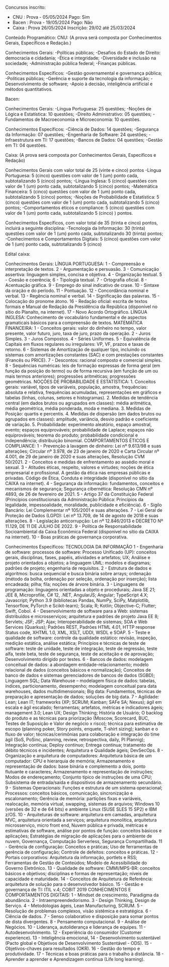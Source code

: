 Concursos inscrito:
- CNU :  Prova - 05/05/2024 Pago: Sim
- Bacen : Prova - 19/05/2024 Pago: Não
- Caixa : Prova 26/05/2024 Inscrição:  29/02 até 25/03/2024


Conteúdo Programático:
CNU: (A prova será composta por Conhecimentos Gerais, Específicos e Redação.)

Conhecimentos Gerais:
-Políticas públicas;
-Desafios do Estado de Direito: democracia e cidadania;
-Ética e integridade;
-Diversidade e inclusão na sociedade;
-Administração pública federal;
-Finanças públicas.

Conhecimentos Específicos:
-Gestão governamental e governança pública;
-Políticas públicas;
-Gerência e suporte da tecnologia da informação;
-Desenvolvimento de software;
-Apoio à decisão, inteligência artificial e métodos quantitativos.

Bacen:

Conhecimentos Gerais:
-Língua Portuguesa: 25 questões;
-Noções de Lógica e Estatística: 10 questões;
-Direito Administrativo: 05 questões;
-Fundamentos de Macroeconomia e Microeconomia: 10 questões.

Conhecimentos Específicos:
-Ciência de Dados: 14 questões;
-Segurança da Informação: 07 questões;
-Engenharia de Software: 24 questões;
-Infraestrutura em TI: 17 questões;
-Bancos de Dados: 04 questões;
-Gestão em TI: 04 questões.

Caixa: (A prova será composta por Conhecimentos Gerais, Específicos e Redação)

Conhecimentos Gerais com valor total de 25 (vinte e cinco) pontos
-Língua Portuguesa: 5 (cinco) questões com valor de 1 (um) ponto cada, subtotalizando 5 (cinco) pontos;
-Língua Inglesa: 5 (cinco) questões com valor de 1 (um) ponto cada, subtotalizando 5 (cinco) pontos;
-Matemática Financeira: 5 (cinco) questões com valor de 1 (um) ponto cada, subtotalizando 5 (cinco) pontos;
-Noções de Probabilidade e Estatística: 5 (cinco) questões com valor de 1 (um) ponto cada, subtotalizando 5 (cinco) pontos;
-Comportamentos éticos e compliance: 5 (cinco) questões com valor de 1 (um) ponto cada, subtotalizando 5 (cinco) ) pontos.

Conhecimentos Específicos, com valor total de 35 (trinta e cinco) pontos, incluirá a seguinte disciplina:
-Tecnologia da Informação: 30 (trinta) questões com valor de 1 (um) ponto cada, subtotalizando 30 (trinta) pontos;
-Conhecimentos e Comportamentos Digitais: 5 (cinco) questões com valor de 1 (um) ponto cada, subtotalizando 5 (cinco)

Edital caixa: 

Conhecimentos Gerais:
LÍNGUA PORTUGUESA: 1 - Compreensão e interpretação de textos. 2 - Argumentação e persuasão. 3 -
Comunicação assertiva: linguagem simples, concisa e objetiva. 4 - Organização textual. 5 - Coesão e coerência; 6 -
Tipologia textual. 7 - Ortografia oficial. 8 - Acentuação gráfica. 9 - Emprego do sinal indicativo de crase. 10 - Sintaxe
da oração e do período. 11 - Pontuação. 12 - Concordância nominal e verbal. 13 - Regência nominal e verbal. 14 -
Significação das palavras. 15 - Colocação do pronome átono. 16 - Redação oficial: escrita de textos formais e Manual
de Redação da Presidência da República (disponível no sítio do Planalto, na internet). 17 - Novo Acordo Ortográfico.
LÍNGUA INGLESA: Conhecimento de vocabulário fundamental e de aspectos gramaticais básicos para a
compreensão de textos.
MATEMÁTICA FINANCEIRA: 1 - Conceitos gerais: valor do dinheiro no tempo, valor presente, valor futuro, juro, taxa
de juro, prazo da operação. 2 - Juros Simples. 3 - Juros Compostos. 4 - Séries Uniformes. 5 - Equivalência de Capitais
em fluxos regulares ou irregulares: VP, VF, prazos e taxas de retorno. 6 - Sistemas de Amortização de qualquer tipo,
incluindo os sistemas com amortizações constantes (SAC) e com prestações constantes (Francês ou PRICE). 7 -
Descontos: racional composto e comercial simples. 8 - Sequências numéricas: leis de formação expressas de forma
geral (em função da posição do termo) ou de forma recursiva (em função de um ou mais termos anteriores);
progressões aritméticas; progressões geométricas.
NOÇÕES DE PROBABILIDADE E ESTATÍSTICA: 1. Conceitos gerais: variável, tipos de variáveis, população,
amostra, frequências: absoluta e relativa, frequências acumuladas, representações em gráficos e tabelas (linhas,
colunas, setores e histogramas). 2. Medidas de tendência central (em dados brutos ou agrupados em classes): média
aritmética, média geométrica, média ponderada, moda e mediana. 3. Medidas de Posição: quartis e percentis. 4.
Medidas de dispersão (em dados brutos ou agrupados em classes): amplitude, variância, desvio padrão e coeficiente
de variação. 5. Probabilidade: experimento aleatório, espaço amostral, evento; espaços equiprováveis; probabilidade
de Laplace; espaços não equiprováveis; teorema do produto; probabilidade condicional e independência; distribuição
binomial.
COMPORTAMENTOS ÉTICOS E COMPLIANCE: 1 - Prevenção à lavagem de dinheiro: Lei nº 9.613/98 e suas
alterações; Circular nº 3.978, de 23 de janeiro de 2020 e Carta Circular nº 4.001, de 29 de janeiro de 2020 e suas
alterações, Resolução CVM 50/2021. 2 - Conceitos e medidas de enfrentamento ao assédio moral e sexual. 3 -
Atitudes éticas, respeito, valores e virtudes; noções de ética empresarial e profissional. A gestão da ética nas empresas
públicas e privadas. Código de Ética, Conduta e integridade (disponível no sítio da CAIXA na internet). 4 - Segurança
da informação: fundamentos, conceitos e mecanismos de segurança; Segurança cibernética: Resolução CMN nº 4893,
de 26 de fevereiro de 2021. 5 - Artigo 37 da Constituição Federal (Princípios constitucionais da Administração Pública:
Princípios da legalidade, impessoalidade, moralidade, publicidade e eficiência). 6 - Sigilo Bancário: Lei Complementar
nº 105/2001 e suas alterações. 7 - Lei Geral de Proteção de Dados (LGPD): Lei nº 13.709, de 14 de agosto de 2018
e suas alterações. 8 - Legislação anticorrupção: Lei nº 12.846/2013 e DECRETO Nº 11.129, DE 11 DE JULHO DE
2022. 9 - Política de Responsabilidade Socioambiental da Caixa Econômica Federal (disponível no sítio da CAIXA na
internet). 10 - Boas práticas de governança corporativa.

Conhecimentos Específicos:
TECNOLOGIA DA INFORMAÇÃO
1 - Engenharia de software: processos de software: Processo Unificado (UP): conceitos gerais, disciplinas, fases,
papéis, atividades e artefatos; UX; Análise e projeto orientados a objetos; a linguagem UML: modelos e diagramas;
padrões de projeto; engenharia de requisitos. 2 - Estrutura de dados e algoritmos: busca sequencial e busca binária
sobre arrays; ordenação (método da bolha, ordenação por seleção, ordenação por inserção); lista encadeada; pilha;
fila; noções de árvore binária. 3 - Linguagens de programação: linguagens orientadas a objeto e procedurais; Java
SE 21; JEE 8, Microprofile, C# 12, .NET, AngularJS; Angular; TypeScript 4.X; Javascript; Python 3.9 (bibliotecas
Pandas, NumPy, SciPy, Matplotlib, Tensorflow, PyTorch e Scikit-learn); Scala; R; Kotlin; Objective-C; Flutter; Swift,
Cobol. 4 - Desenvolvimento de software para a Web: sistemas distribuídos e microsserviços; arquitetura e padrões de
projeto Java EE 8; Servlets; JSF; JSP; Ajax; Interoperabilidade de sistemas; SOA e Web Services (Quarkus); Padrões
REST, Padrões HTML 4.01, HTTP response Status code, XHTML 1.0, XML, XSLT, UDDI, WSDL e SOAP. 5 - Teste
e qualidade de software: controle da qualidade estático: revisão, inspeção, medição estática, análise estática;
Princípios e técnicas de teste de software: teste de unidade, teste de integração, teste de regressão, teste alfa, teste
beta, teste de segurança, teste de aceitação e de aprovação; Desenvolvimento dirigido por testes. 6 - Bancos de
dados: modelagem conceitual de dados: a abordagem entidade-relacionamento; modelo relacional de dados
(conceitos básicos e normalização); Conceitos de banco de dados e sistemas gerenciadores de bancos de dados
(SGBD); Linguagem SQL; Data Warehouse – modelagem física de dados: tabelas, índices, particionamento,
desempenho; modelagem conceitual para data warehouses, dados multidimensionais; Big data: Fundamentos,
técnicas de preparação e apresentação de dados; soluções de big data. 7 - Agilidade: Lean; Lean IT; frameworks (XP;
SCRUM; Kanban; SAFe SA; Nexus); ágil em escala e ágil escalado; ferramentas; artefatos, métricas e indicadores
ágeis; management 3.0; Lean UX; Design Thinking; História de Usuário; O backlog do produto e as técnicas para
priorização (Moscow, Scorecard, BUC, Testes de Suposição e Valor de negócio x risco); técnica para estimativa de
escopo (planning poker, Story points, enquete, T-shirt sizing); kanban e o fluxo de valor; técnicas/cerimônias para
colaboração e integração do time ágil (SoS, PoSinc, planning, review, retrospectiva, daily, PI Plannig); Integração
contínua; Deploy contínuo; Entrega contínua; tratamento de débito técnicos e incidentes; Arquitetura e Qualidade
ágeis; DevSecOps. 8 - Organização e arquitetura de computadores: Arquitetura básica de um computador: CPU e
hierarquia de memória; Armazenamento e representação de dados: base binária e complemento a dois, ponto
flutuante e caracteres; Armazenamento e representação de instruções; Modos de endereçamento; Conjunto típico de
instruções de uma CPU; Subsistema de entrada/saída e dispositivos de armazenamento secundário. 9 - Sistemas
Operacionais: Funções e estrutura de um sistema operacional; Processos: conceitos básicos, comunicação,
sincronização e escalonamento; Gerência de memória: partições fixas e variáveis, realocação, memória virtual,
swapping, sistemas de arquivos; Windows 10 (versões de 32 e de 64 bits) e ambiente Linux (SUSE SLES 15 SP2) e
IBM z/OS. 10 - Arquiteturas de software: arquitetura em camadas, arquitetura MVC, arquitetura orientada a serviços;
arquitetura monolítica, arquitetura microsserviço, micro front end, Nuvem pública e privada, métricas e estimativas de
software, análise por pontos de função: conceitos básicos e aplicações; Estratégias de migração de aplicações para
o ambiente de nuvem, Governança, Computação Serverless, Segurança Compartilhada. 11 - Gerência de
configuração: Conceitos e práticas; Uso de ferramentas de gerência de configuração; Controle de defeitos: conceitos
e práticas. 12 - Portais corporativos: Arquitetura da informação, portlets e RSS; Ferramentas de Gestão de Conteúdos;
Modelo de Acessibilidade do Governo Eletrônico. 13 - Qualidade de software: CMMI/MPS-BR: conceitos básicos e
objetivos; disciplinas e formas de representação; níveis de capacidade e maturidade. 14 - Conceitos de Arquitetura
de Referência: arquitetura de solução para o desenvolvedor básico. 15 - Gestão e governança de TI: ITIL v.4; COBIT
2019
CONHECIMENTOS E COMPORTAMENTOS DIGITAIS:
1 - Mindset de crescimento, Paradigma da abundância. 2 - Intraempreendedorismo. 3 - Design Thinking, Design de
Serviço. 4 - Metodologias ágeis, Lean Manufacturing, SCRUM. 5 - Resolução de problemas complexos, visão
sistêmica e estratégica. 6 - Ciência de dados. 7 - Senso colaborativo e disposição para somar pontos de dista
divergentes. 8 - Pensamento computacional. 9 - Análise de Negócios. 10 - Liderança, autoliderança e liderança de
equipes. 11 - Autodesenvolvimento. 12 - Experiência do consumidor (Customer experience). 13 - Inteligência
emocional, 14 - Desenvolvimento sustentável (Pacto global e Objetivos de Desenvolvimento Sustentável - ODS). 15 -
Objetivos-chaves para resultados (OKR). 16 - Gestão do tempo e produtividade. 17 - Técnicas e boas práticas para o
trabalho à distância. 18 - Aprender a aprender e Aprendizagem contínua (Life long learning).
